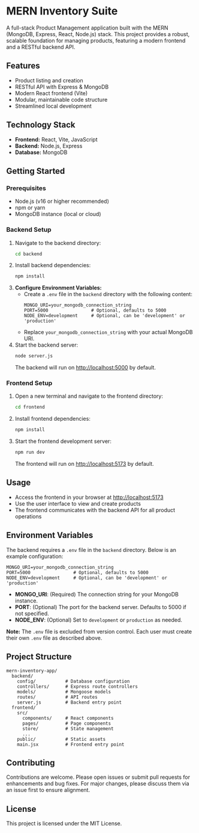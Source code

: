 # MERN Inventory Suite

A full-stack Product Management application built with the MERN (MongoDB, Express, React, Node.js) stack. This project provides a robust, scalable foundation for managing products, featuring a modern frontend and a RESTful backend API.

## Features
- Product listing and creation
- RESTful API with Express & MongoDB
- Modern React frontend (Vite)
- Modular, maintainable code structure
- Streamlined local development

## Technology Stack
- **Frontend:** React, Vite, JavaScript
- **Backend:** Node.js, Express
- **Database:** MongoDB

## Getting Started

### Prerequisites
- Node.js (v16 or higher recommended)
- npm or yarn
- MongoDB instance (local or cloud)

### Backend Setup
1. Navigate to the backend directory:
   ```bash
   cd backend
   ```
2. Install backend dependencies:
   ```bash
   npm install
   ```
3. **Configure Environment Variables:**
   - Create a `.env` file in the `backend` directory with the following content:
     ```env
     MONGO_URI=your_mongodb_connection_string
     PORT=5000                # Optional, defaults to 5000
     NODE_ENV=development     # Optional, can be 'development' or 'production'
     ```
   - Replace `your_mongodb_connection_string` with your actual MongoDB URI.
4. Start the backend server:
   ```bash
   node server.js
   ```
   The backend will run on [http://localhost:5000](http://localhost:5000) by default.

### Frontend Setup
1. Open a new terminal and navigate to the frontend directory:
   ```bash
   cd frontend
   ```
2. Install frontend dependencies:
   ```bash
   npm install
   ```
3. Start the frontend development server:
   ```bash
   npm run dev
   ```
   The frontend will run on [http://localhost:5173](http://localhost:5173) by default.

## Usage
- Access the frontend in your browser at [http://localhost:5173](http://localhost:5173)
- Use the user interface to view and create products
- The frontend communicates with the backend API for all product operations

## Environment Variables

The backend requires a `.env` file in the `backend` directory. Below is an example configuration:

```env
MONGO_URI=your_mongodb_connection_string
PORT=5000                # Optional, defaults to 5000
NODE_ENV=development     # Optional, can be 'development' or 'production'
```

- **MONGO_URI**: (Required) The connection string for your MongoDB instance.
- **PORT**: (Optional) The port for the backend server. Defaults to 5000 if not specified.
- **NODE_ENV**: (Optional) Set to `development` or `production` as needed.

**Note:** The `.env` file is excluded from version control. Each user must create their own `.env` file as described above.

## Project Structure
```
mern-inventory-app/
  backend/
    config/           # Database configuration
    controllers/      # Express route controllers
    models/           # Mongoose models
    routes/           # API routes
    server.js         # Backend entry point
  frontend/
    src/
      components/     # React components
      pages/          # Page components
      store/          # State management
      ...
    public/           # Static assets
    main.jsx          # Frontend entry point
```

## Contributing
Contributions are welcome. Please open issues or submit pull requests for enhancements and bug fixes. For major changes, please discuss them via an issue first to ensure alignment.

## License
This project is licensed under the MIT License.